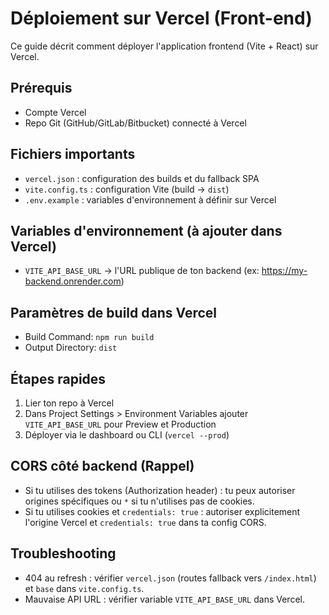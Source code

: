 # Déploiement sur Vercel (Front-end)

Ce guide décrit comment déployer l'application frontend (Vite + React) sur Vercel.

## Prérequis
- Compte Vercel
- Repo Git (GitHub/GitLab/Bitbucket) connecté à Vercel

## Fichiers importants
- `vercel.json` : configuration des builds et du fallback SPA
- `vite.config.ts` : configuration Vite (build -> `dist`)
- `.env.example` : variables d'environnement à définir sur Vercel

## Variables d'environnement (à ajouter dans Vercel)
- `VITE_API_BASE_URL` -> l'URL publique de ton backend (ex: https://my-backend.onrender.com)

## Paramètres de build dans Vercel
- Build Command: `npm run build`
- Output Directory: `dist`

## Étapes rapides
1. Lier ton repo à Vercel
2. Dans Project Settings > Environment Variables ajouter `VITE_API_BASE_URL` pour Preview et Production
3. Déployer via le dashboard ou CLI (`vercel --prod`)

## CORS côté backend (Rappel)
- Si tu utilises des tokens (Authorization header) : tu peux autoriser origines spécifiques ou `*` si tu n'utilises pas de cookies.
- Si tu utilises cookies et `credentials: true` : autoriser explicitement l'origine Vercel et `credentials: true` dans ta config CORS.

## Troubleshooting
- 404 au refresh : vérifier `vercel.json` (routes fallback vers `/index.html`) et `base` dans `vite.config.ts`.
- Mauvaise API URL : vérifier variable `VITE_API_BASE_URL` dans Vercel.

